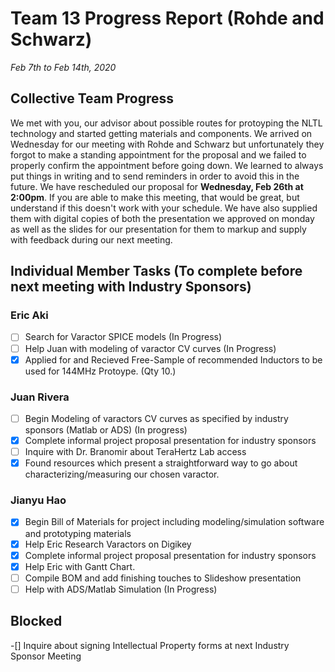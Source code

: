 # Team 13 Progress Report (Rohde and Schwarz)
*Feb 7th to Feb 14th, 2020*

## Collective Team Progress
We met with you, our advisor about possible routes for protoyping the NLTL technology and started getting materials and components. We arrived on Wednesday for our meeting with Rohde and Schwarz but unfortunately they forgot to make a standing appointment for the proposal and we failed to properly confirm the appointment  before going down. We learned to always put things in writing and to send reminders in order to avoid this in the future. We have rescheduled our proposal for **Wednesday, Feb 26th at 2:00pm**. If you are able to make this meeting, that would be great, but understand if this doesn't work with your schedule. We have also supplied them with digital copies of both the presentation we approved on monday as well as the slides for our presentation for them to markup and supply with feedback during our next meeting.



## Individual Member Tasks (To complete before next meeting with Industry Sponsors)
### Eric Aki
- [ ] Search for Varactor SPICE models (In Progress)
- [ ] Help Juan with modeling of varactor CV curves (In Progress)
- [x] Applied for and Recieved Free-Sample of recommended Inductors to be used for 144MHz Protoype. (Qty 10.)

### Juan Rivera
 - [ ] Begin Modeling of varactors CV curves as specified by industry sponsors (Matlab or ADS) (In progress)
 - [x] Complete informal project proposal presentation for industry sponsors
 - [ ] Inquire with Dr. Branomir about TeraHertz Lab access
 - [x] Found resources which present a straightforward way to go about characterizing/measuring our chosen varactor.

### Jianyu Hao
 - [x] Begin Bill of Materials for project including modeling/simulation software and prototyping materials
 - [x] Help Eric Research Varactors on Digikey
 - [x] Complete informal project proposal presentation for industry sponsors
 - [x] Help Eric with Gantt Chart.
 - [ ] Compile BOM and add finishing touches to Slideshow presentation
 - [ ] Help with ADS/Matlab Simulation (In Progress)

## Blocked
 -[] Inquire about signing Intellectual Property forms at next Industry Sponsor Meeting
